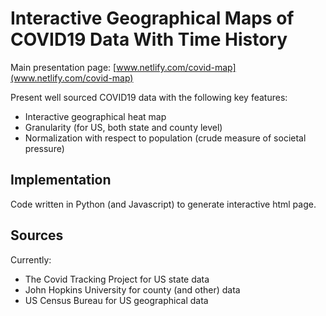 # Interactive Geographical Maps of COVID19 Data With Time History

Main presentation page: [www.netlify.com/covid-map](www.netlify.com/covid-map)

Present well sourced COVID19 data with the following key features:

* Interactive geographical heat map
* Granularity (for US, both state and county level)
* Normalization with respect to population (crude measure of societal pressure)

## Implementation

Code written in Python (and Javascript) to generate interactive html page.

## Sources

Currently:

* The Covid Tracking Project for US state data
* John Hopkins University for county (and other) data
* US Census Bureau for US geographical data
